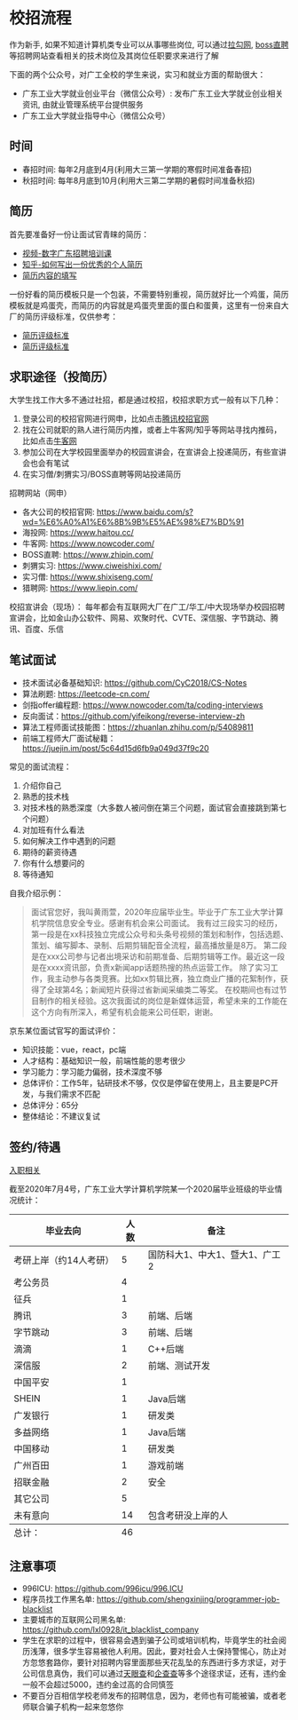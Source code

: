 # 校招流程
作为新手, 如果不知道计算机类专业可以从事哪些岗位, 可以通过[拉勾网](https://www.lagou.com/), [boss直聘](https://www.zhipin.com/)等招聘网站查看相关的技术岗位及其岗位任职要求来进行了解

下面的两个公众号，对广工全校的学生来说，实习和就业方面的帮助很大：
- 广东工业大学就业创业平台（微信公众号）: 发布广东工业大学就业创业相关资讯, 由就业管理系统平台提供服务
- 广东工业大学就业指导中心（微信公众号）

## 时间
- 春招时间: 每年2月底到4月(利用大三第一学期的寒假时间准备春招)
- 秋招时间: 每年8月底到10月(利用大三第二学期的暑假时间准备秋招)

## 简历
首先要准备好一份让面试官青睐的简历：
- [视频-数字广东招聘培训课](https://www.bilibili.com/video/av68341699)
- [知乎-如何写出一份优秀的个人简历](https://www.zhihu.com/question/307936450/answer/576624345)
- [简历内容的填写](./简历.md)

一份好看的简历模板只是一个包装，不需要特别重视，简历就好比一个鸡蛋，简历模板就是鸡蛋壳，而简历的内容就是鸡蛋壳里面的蛋白和蛋黄，这里有一份来自大厂的简历评级标准，仅供参考：
- [简历评级标准](https://www.zhihu.com/question/41423593)
- [简历评级标准](https://wenku.baidu.com/view/3ebbb484227916888586d705.html)

## 求职途径（投简历）
大学生找工作大多不通过社招，都是通过校招，校招求职方式一般有以下几种：
1. 登录公司的校招官网进行网申，比如点击[腾讯校招官网](https://join.qq.com/)
2. 找在公司就职的熟人进行简历内推，或者上牛客网/知乎等网站寻找内推码，比如点击[牛客网](https://www.nowcoder.com/search?query=%E5%86%85%E6%8E%A8%E7%A0%81&type=all)
3. 参加公司在大学校园里面举办的校园宣讲会，在宣讲会上投递简历，有些宣讲会也会有笔试
4. 在实习僧/刺猬实习/BOSS直聘等网站投递简历

招聘网站（网申）
- 各大公司的校招官网: https://www.baidu.com/s?wd=%E6%A0%A1%E6%8B%9B%E5%AE%98%E7%BD%91
- 海投网: https://www.haitou.cc/
- 牛客网: https://www.nowcoder.com/
- BOSS直聘: https://www.zhipin.com/
- 刺猬实习: https://www.ciweishixi.com/
- 实习僧: https://www.shixiseng.com/
- 猎聘网: https://www.liepin.com/

校招宣讲会（现场）：
每年都会有互联网大厂在广工/华工/中大现场举办校园招聘宣讲会，比如金山办公软件、网易、欢聚时代、CVTE、深信服、字节跳动、腾讯、百度、乐信

## 笔试面试
- 技术面试必备基础知识: https://github.com/CyC2018/CS-Notes
- 算法刷题: https://leetcode-cn.com/
- 剑指offer编程题: https://www.nowcoder.com/ta/coding-interviews
- 反向面试：https://github.com/yifeikong/reverse-interview-zh
- 算法工程师面试技能图：https://zhuanlan.zhihu.com/p/54089811
- 前端工程师大厂面试秘籍：https://juejin.im/post/5c64d15d6fb9a049d37f9c20

常见的面试流程：
1. 介绍你自己
2. 熟悉的技术栈
3. 对技术栈的熟悉深度（大多数人被问倒在第三个问题，面试官会直接跳到第七个问题）
4. 对加班有什么看法
5. 如何解决工作中遇到的问题
6. 期待的薪资待遇
7. 你有什么想要问的
8. 等待通知

自我介绍示例：
> 面试官您好，我叫黄雨萱，2020年应届毕业生。毕业于广东工业大学计算机学院信息安全专业。感谢有机会来公司面试。
我有过三段实习的经历，第一段是在xx科技独立完成公众号和头条号视频的策划和制作，包括选题、策划、编写脚本、录制、后期剪辑配音全流程，最高播放量是8万。
第二段是在xxx公司参与记者出境采访和前期准备、后期剪辑等工作。最近这一段是在xxxx资讯部，负责x新闻app话题热搜的热点运营工作。
除了实习工作，我主动参与各类竞赛。比如xx剪辑比赛，独立商业广播的花絮制作，获得了全球第4名；新闻短片获得过省新闻采编类二等奖。
在校期间也有过节目制作的相关经验。这次我面试的岗位是新媒体运营，希望未来的工作能在这个方向有所深入，希望有机会能来公司任职，谢谢。

京东某位面试官写的面试评价：
- 知识技能：vue，react，pc端
- 人才结构：基础知识一般，前端性能的思考很少
- 学习能力：学习能力偏弱，技术深度不够
- 总体评价：工作5年，钻研技术不够，仅仅是停留在使用上，且主要是PC开发，与我们需求不匹配
- 总体评分：65分
- 整体结论：不建议复试

## 签约/待遇
[入职相关](./入职相关.md)

截至2020年7月4号，广东工业大学计算机学院某一个2020届毕业班级的毕业情况统计：
<table>
  <thead>
    <th>毕业去向</th>
    <th>人数</th>
    <th>备注</th>
  </thead>
  <tfoot>
    <tr>
      <td>总计：</td>
      <td>46</td>
      <td></td>
    </tr>
  </tfoot>
  <tbody>
    <tr>
      <td>考研上岸（约14人考研）</td>
      <td>5</td>
      <td>国防科大1、中大1、暨大1、广工2</td>
    </tr>
    <tr>
      <td>考公务员</td>
      <td>4</td>
      <td></td>
    </tr>
    <tr>
      <td>征兵</td>
      <td>1</td>
      <td></td>
    </tr>
    <tr>
      <td>腾讯</td>
      <td>3</td>
      <td>前端、后端</td>
    </tr>
    <tr>
      <td>字节跳动</td>
      <td>3</td>
      <td>前端、后端</td>
    </tr>
    <tr>
      <td>滴滴</td>
      <td>1</td>
      <td>C++后端</td>
    </tr>
    <tr>
      <td>深信服</td>
      <td>2</td>
      <td>前端、测试开发</td>
    </tr>
    <tr>
      <td>中国平安</td>
      <td>1</td>
      <td></td>
    </tr>
    <tr>
      <td>SHEIN</td>
      <td>1</td>
      <td>Java后端</td>
    </tr>
    <tr>
      <td>广发银行</td>
      <td>1</td>
      <td>研发类</td>
    </tr>
    <tr>
      <td>多益网络</td>
      <td>1</td>
      <td>Java后端</td>
    </tr>
    <tr>
      <td>中国移动</td>
      <td>1</td>
      <td>研发类</td>
    </tr>
    <tr>
      <td>广州百田</td>
      <td>1</td>
      <td>游戏前端</td>
    </tr>
    <tr>
      <td>招联金融</td>
      <td>2</td>
      <td>安全</td>
    </tr>
    <tr>
      <td>其它公司</td>
      <td>5</td>
      <td></td>
    </tr>
    <tr>
      <td>未有意向</td>
      <td>14</td>
      <td>包含考研没上岸的人</td>
    </tr>
  </tbody>
</table>

## 注意事项
- 996ICU: https://github.com/996icu/996.ICU
- 程序员找工作黑名单: https://github.com/shengxinjing/programmer-job-blacklist
- 主要城市的互联网公司黑名单: https://github.com/lxl0928/it_blacklist_company
- 学生在求职的过程中，很容易会遇到骗子公司或培训机构，毕竟学生的社会阅历浅薄，很多学生容易被他人利用。因此，要对社会人士保持警惕心，防止对方忽悠套路你，要针对招聘内容里面那些天花乱坠的东西进行多方求证，对于公司信息真伪，我们可以通过[天眼查](https://www.tianyancha.com/)和[企查查](https://www.qichacha.com/)等多个途径求证，还有，违约金一般不会超过5000，违约金过高的合同慎签
- 不要百分百相信学校老师发布的招聘信息，因为，老师也有可能被骗，或者老师联合骗子机构一起来忽悠你
